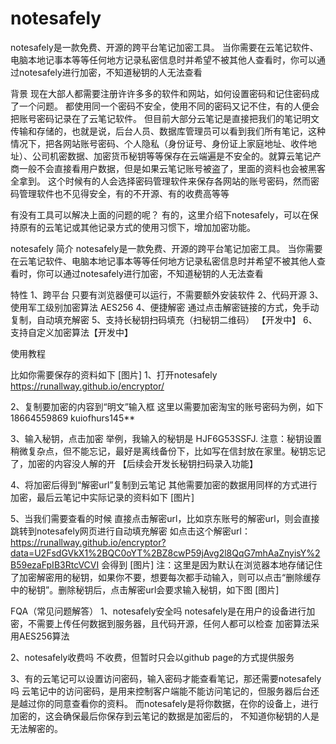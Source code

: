 # notesafely
notesafely是一款免费、开源的跨平台笔记加密工具。 当你需要在云笔记软件、电脑本地记事本等等任何地方记录私密信息时并希望不被其他人查看时，你可以通过notesafely进行加密，不知道秘钥的人无法查看

背景
现在大部人都需要注册许许多多的软件和网站，如何设置密码和记住密码成了一个问题。
都使用同一个密码不安全，使用不同的密码又记不住，有的人便会把账号密码记录在了云笔记软件。
但目前大部分云笔记是直接把我们的笔记明文传输和存储的，也就是说，后台人员、数据库管理员可以看到我们所有笔记，这种情况下，把各网站账号密码、个人隐私（身份证号、身份证上家庭地址、收件地址）、公司机密数据、加密货币秘钥等等保存在云端遍是不安全的。就算云笔记产商一般不会直接看用户数据，但是如果云笔记账号被盗了，里面的资料也会被黑客全拿到。
这个时候有的人会选择密码管理软件来保存各网站的账号密码，然而密码管理软件也不见得安全，有的不开源、有的收费高等等

有没有工具可以解决上面的问题的呢？
有的，这里介绍下notesafely，可以在保持原有的云笔记或其他记录方式的使用习惯下，增加加密功能。

notesafely
简介
notesafely是一款免费、开源的跨平台笔记加密工具。
当你需要在云笔记软件、电脑本地记事本等等任何地方记录私密信息时并希望不被其他人查看时，你可以通过notesafely进行加密，不知道秘钥的人无法查看

特性
1、跨平台
只要有浏览器便可以运行，不需要额外安装软件
2、代码开源
3、使用军工级别加密算法 AES256
4、便捷解密 
通过点击解密链接的方式，免手动复制，自动填充解密
5、支持长秘钥扫码填充（扫秘钥二维码） 【开发中】
6、支持自定义加密算法【开发中】

使用教程

比如你需要保存的资料如下
[图片]
1、打开notesafely
https://runallway.github.io/encryptor/

2、复制要加密的内容到“明文”输入框
这里以需要加密淘宝的账号密码为例，如下
18664559869
kuiofhurs145**

3、输入秘钥，点击加密
举例，我输入的秘钥是  HJF6G53SSFJ.
注意：秘钥设置稍微复杂点，但不能忘记，最好是离线备份下，比如写在信封放在家里。秘钥忘记了，加密的内容没人解的开  【后续会开发长秘钥扫码录入功能】

4、将加密后得到“解密url”复制到云笔记
其他需要加密的数据用同样的方式进行加密，最后云笔记中实际记录的资料如下
[图片]


5、当我们需要查看的时候
直接点击解密url，比如京东账号的解密url，则会直接跳转到notesafely网页进行自动填充解密
如点击这个解密url：
https://runallway.github.io/encryptor?data=U2FsdGVkX1%2BQC0oYT%2BZ8cwP59jAvg2l8QqG7mhAaZnyisY%2B59ezaFpIB3RtcVCVI
会得到
[图片]
注：这里是因为默认在浏览器本地存储记住了加密解密用的秘钥，如果你不要，想要每次都手动输入，则可以点击“删除缓存中的秘钥”。删除秘钥后，点击解密url会要求输入秘钥，如下图
[图片]



FQA（常见问题解答）
1、notesafely安全吗
notesafely是在用户的设备进行加密，不需要上传任何数据到服务器，且代码开源，任何人都可以检查
加密算法采用AES256算法

2、notesafely收费吗
不收费，但暂时只会以github page的方式提供服务

3、有的云笔记可以设置访问密码，输入密码才能查看笔记，那还需要notesafely吗
云笔记中的访问密码，是用来控制客户端能不能访问笔记的，但服务器后台还是越过你的同意查看你的资料。
而notesafely是将你数据，在你的设备上，进行加密的，这会确保最后你保存到云笔记的数据是加密后的， 不知道你秘钥的人是无法解密的。
